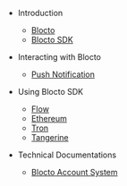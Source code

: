 - Introduction

  - [Blocto](Blocto-Intro.md)
  - [Blocto SDK](Blocto-SDK-Intro.md)

- Interacting with Blocto

  - [Push Notification](Blocto-Push-Notification.md)

- Using Blocto SDK

  - [Flow](Blocto-SDK-Flow.md)
  - [Ethereum](Blocto-SDK-Ethereum.md)
  - [Tron](Blocto-SDK-Tron.md)
  - [Tangerine](Blocto-SDK-Tangerine.md)

- Technical Documentations

  - [Blocto Account System](Blocto-Account-System.md)

